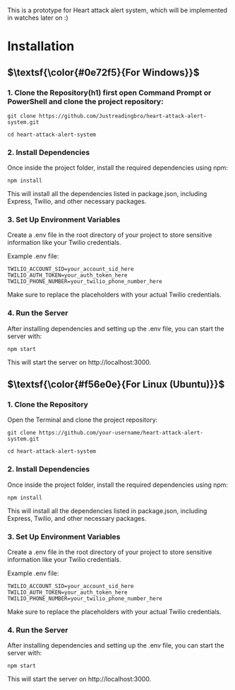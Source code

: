 This is a prototype for Heart attack alert system, which will be implemented in watches later on :)

# Installation

## $\textsf{\color{#0e72f5}{For Windows}}$

### 1. Clone the Repository(h1) first open Command Prompt or PowerShell and clone the project repository:

```
git clone https://github.com/Justreadingbro/heart-attack-alert-system.git

cd heart-attack-alert-system
```

### 2. Install Dependencies
   
Once inside the project folder, install the required dependencies using npm:
```
npm install
```
This will install all the dependencies listed in package.json, including Express, Twilio, and other necessary packages.

### 3. Set Up Environment Variables
   
Create a .env file in the root directory of your project to store sensitive information like your Twilio credentials.

Example .env file:
```
TWILIO_ACCOUNT_SID=your_account_sid_here
TWILIO_AUTH_TOKEN=your_auth_token_here
TWILIO_PHONE_NUMBER=your_twilio_phone_number_here
```
Make sure to replace the placeholders with your actual Twilio credentials.

### 4. Run the Server
   
After installing dependencies and setting up the .env file, you can start the server with:

```
npm start
```
This will start the server on http://localhost:3000.


## $\textsf{\color{#f56e0e}{For Linux (Ubuntu)}}$

### 1. Clone the Repository
   
Open the Terminal and clone the project repository:

```
git clone https://github.com/your-username/heart-attack-alert-system.git

cd heart-attack-alert-system
```
### 2. Install Dependencies

Once inside the project folder, install the required dependencies using npm:

```
npm install
```
This will install all the dependencies listed in package.json, including Express, Twilio, and other necessary packages.

### 3. Set Up Environment Variables
   
Create a .env file in the root directory of your project to store sensitive information like your Twilio credentials.

Example .env file:
```
TWILIO_ACCOUNT_SID=your_account_sid_here
TWILIO_AUTH_TOKEN=your_auth_token_here
TWILIO_PHONE_NUMBER=your_twilio_phone_number_here
```
Make sure to replace the placeholders with your actual Twilio credentials.

### 4. Run the Server
   
   
After installing dependencies and setting up the .env file, you can start the server with:

```
npm start
```
This will start the server on http://localhost:3000.
